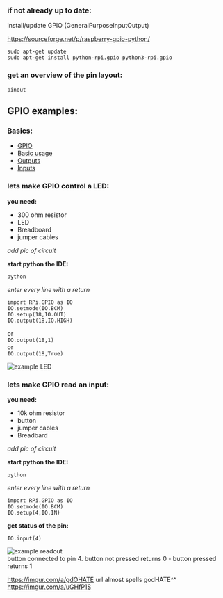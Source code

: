 ### if not already up to date:

install/update GPIO (GeneralPurposeInputOutput)  

https://sourceforge.net/p/raspberry-gpio-python/

`sudo apt-get update`  
`sudo apt-get install python-rpi.gpio python3-rpi.gpio`

### get an overview of the pin layout:

`pinout`

## GPIO examples:  

### Basics:  
* [GPIO](https://www.raspberrypi.org/documentation/usage/gpio/)
* [Basic usage](https://sourceforge.net/p/raspberry-gpio-python/wiki/BasicUsage/)  
* [Outputs](https://sourceforge.net/p/raspberry-gpio-python/wiki/Outputs/)  
* [Inputs](https://sourceforge.net/p/raspberry-gpio-python/wiki/Inputs/)

### lets make GPIO control a LED:

**you need:**  
* 300 ohm resistor
* LED
* Breadboard
* jumper cables

*add pic of circuit*

**start python the IDE:**

`python`

*enter every line with a return*

```
import RPi.GPIO as IO
IO.setmode(IO.BCM)
IO.setup(18,IO.OUT)
IO.output(18,IO.HIGH)
```
or  
`IO.output(18,1)`  
or  
`IO.output(18,True)`

![example LED](https://i.imgur.com/0ZhBEJY.png "example output")

### lets make GPIO read an input:

**you need:**  
* 10k ohm resistor
* button
* jumper cables
* Breadbard

*add pic of circuit*

**start python the IDE:**

`python`  

*enter every line with a return*

```
import RPi.GPIO as IO
IO.setmode(IO.BCM)
IO.setup(4,IO.IN)
```  

**get status of the pin:**

`IO.input(4)`

![example readout](https://i.imgur.com/WChMVI2.png "example readout")  
button connected to pin 4. button not pressed returns 0 - button pressed returns 1

https://imgur.com/a/gdOHATE url almost spells godHATE^^  
https://imgur.com/a/uGHfP1S
